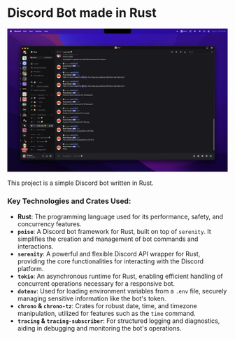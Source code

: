 # Discord Bot made in Rust

![IMage](image.png)

This project is a simple Discord bot written in Rust. 

### Key Technologies and Crates Used:

*   **Rust**: The programming language used for its performance, safety, and concurrency features.
*   **`poise`**: A Discord bot framework for Rust, built on top of `serenity`. It simplifies the creation and management of bot commands and interactions.
*   **`serenity`**: A powerful and flexible Discord API wrapper for Rust, providing the core functionalities for interacting with the Discord platform.
*   **`tokio`**: An asynchronous runtime for Rust, enabling efficient handling of concurrent operations necessary for a responsive bot.
*   **`dotenv`**: Used for loading environment variables from a `.env` file, securely managing sensitive information like the bot's token.
*   **`chrono` & `chrono-tz`**: Crates for robust date, time, and timezone manipulation, utilized for features such as the `time` command.
*   **`tracing` & `tracing-subscriber`**: For structured logging and diagnostics, aiding in debugging and monitoring the bot's operations.

